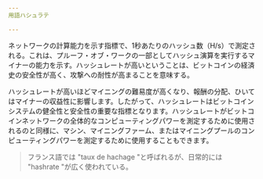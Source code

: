```yaml
---
用語ハシュラテ

---
```

ネットワークの計算能力を示す指標で、1秒あたりのハッシュ数（H/s）で測定される。これは、プルーフ・オブ・ワークの一部としてハッシュ演算を実行するマイナーの能力を示す。ハッシュレートが高いということは、ビットコインの経済史の安全性が高く、攻撃への耐性が高まることを意味する。

ハッシュレートが高いほどマイニングの難易度が高くなり、報酬の分配、ひいてはマイナーの収益性に影響します。したがって、ハッシュレートはビットコインシステムの健全性と安全性の重要な指標となります。ハッシュレートがビットコインネットワークの全体的なコンピューティングパワーを測定するために使用されるのと同様に、マシン、マイニングファーム、またはマイニングプールのコンピューティングパワーを測定するために使用することもできます。

> フランス語では "taux de hachage "と呼ばれるが、日常的には "hashrate "が広く使われている。